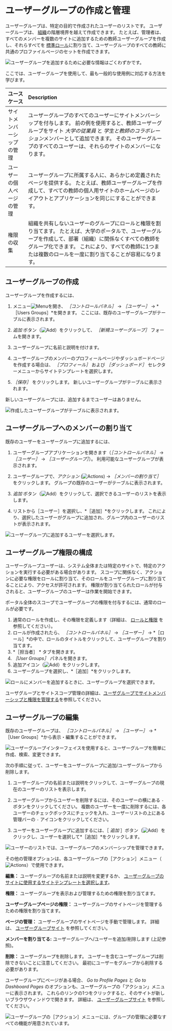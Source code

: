 # ユーザーグループの作成と管理

ユーザーグループは、特定の目的で作成されたユーザーのリストです。 ユーザーグループは、 [組織](../organizations/understanding-organizations.md)の階層境界を越えて作成できます。 たとえば、管理者は、すべてのメンバーを複数のサイトに追加するための教師ユーザーグループを作成し、それらすべてを [標準ロール](../roles-and-permissions.md)に割り当て、ユーザーグループのすべての教師に共通のプロファイルページのセットを作成できます。

![ユーザーグループを追加するために必要な情報はごくわずかです。](./creating-and-managing-user-groups/images/01.png)

 ここでは、ユーザーグループを使用して、最も一般的な使用例に対応する方法を学びます。

| ユースケース        | Description                                                                                                                                    |
|:------------- |:---------------------------------------------------------------------------------------------------------------------------------------------- |
| サイトメンバーシップの管理 | ユーザーグループのすべてのユーザーにサイトメンバーシップを付与します。 前の例を使用すると、教師ユーザーグループをサイト *大学の従業員* と *学生と教師のコラボレーション*メンバーとして追加できます。 そのユーザーグループのすべてのユーザーは、それらのサイトのメンバーになります。 |
| ユーザーの個人ページの管理 | ユーザーグループに所属する人に、あらかじめ定義されたページを提供する。 たとえば、教師ユーザーグループを作成して、すべての教師の個人用サイトのホームページのレイアウトとアプリケーションを同じにすることができます。                                     |
| 権限の収集         | 組織を共有しないユーザーのグループにロールと権限を割り当てます。 たとえば、大学のポータルで、ユーザーグループを作成して、部署（組織）に関係なくすべての教師をグループ化できます。 これにより、すべての教師に1つまたは複数のロールを一度に割り当てることが容易になります。         |

## ユーザーグループの作成

ユーザーグループを作成するには、

1. メニュー![Menu](../../images/icon-menu.png)を開き、 *［コントロールパネル］* &rarr; *［ユーザー］* &rarr; *［Users Groups］*を開きます。 ここには、既存のユーザーグループがテーブルに表示されます。

1. *追加* ボタン（![Add](../../images/icon-add.png)）をクリックして、 *［新規ユーザーグループ］* フォームを開きます。

1. ユーザーグループに名前と説明を付けます。

1. ユーザーグループのメンバーのプロフィールページやダッシュボードページを作成する場合は、 *［プロフィール］* および *［ダッシュボード］* セレクターメニューからサイトテンプレートを選択します。

1. *［保存］* をクリックします。 新しいユーザーグループがテーブルに表示されます。

新しいユーザーグループには、追加するまでユーザーはありません。

![作成したユーザーグループがテーブルに表示されます。](./creating-and-managing-user-groups/images/02.png)

## ユーザーグループへのメンバーの割り当て

既存のユーザーをユーザーグループに追加するには、

1. ユーザーグループアプリケーションを開きます（*［コントロールパネル］* &rarr; *［ユーザー］* &rarr; *［ユーザーグループ］*）。 利用可能なユーザーグループが表示されます。

1. ユーザーグループで、*アクション* (![Actions](../../images/icon-actions.png)) &rarr; *［メンバーの割り当て］* をクリックします。 グループの既存のユーザーがテーブルに表示されます。

1. *追加* ボタン（![Add](../../images/icon-add.png)）をクリックして、選択できるユーザーのリストを表示します。

1. リストから［ユーザー］を選択し、*［追加］*をクリックします。 これにより、選択したユーザーがグループに追加され、グループ内のユーザーのリストが表示されます。

![ユーザーグループに追加するユーザーを選択します。](./creating-and-managing-user-groups/images/03.png)

## ユーザーグループ権限の構成

ユーザーグループユーザーは、システム全体または特定のサイトで、特定のアクションを実行する必要がある場合があります。 スコープに関係なく、アクションに必要な権限をロールに割り当て、そのロールをユーザーグループに割り当てることにより、アクセスが許可されます。 権限が割り当てられたロールが付与されると、ユーザーグループのユーザーは作業を開始できます。

ポータル全体のスコープでユーザーグループの権限を付与するには、通常のロールが必要です。

1. 通常のロールを作成し、その権限を定義します（詳細は、 [ロールと権限](https://help.liferay.com/hc/ja/articles/360028819032-Roles-and-Permissions) を参照してください）。
1. ロールが作成されたら、 *［コントロールパネル］* &rarr; *［ユーザー］* &rarr; *［ロール］*の中で、ロールのタイトルをクリックして、ユーザーグループを割り当てます。
1. *［担当者］ * タブを開きます。
1. *［User Groups］* パネルを開きます。
1. 追加アイコン（![Add](../../images/icon-add.png)）をクリックします。
1. ユーザーグループを選択し、*［追加］*をクリックします。

![ロールにメンバーを追加するときに、ユーザーグループを選択できます。](./creating-and-managing-user-groups/images/07.png)

ユーザグループとサイトスコープ管理の詳細は、[ユーザグループでサイトメンバーシップと権限を管理する](./managing-site-membership-and-permissions-with-user-groups.md)を参照してください。

## ユーザーグループの編集

既存のユーザーグループは、 *［コントロールパネル］* &rarr; *［ユーザー］* &rarr; *［User Groups］*から表示・編集することができます。

![ユーザーグループインターフェイスを使用すると、ユーザーグループを簡単に作成、検索、変更できます。](./creating-and-managing-user-groups/images/02.png)

次の手順に従って、ユーザーをユーザーグループに追加/ユーザーグループから削除します。

1. ユーザーグループの名前または説明をクリックして、ユーザーグループの現在のユーザーのリストを表示します。

1. ユーザーグループからユーザーを削除するには、そのユーザーの横にある `-` ボタンをクリックしてください。 複数のユーザーを一度に削除するには、各ユーザーのチェックボックスにチェックを入れ、ユーザーリストの上にある管理バーの `-` アイコンをクリックしてください。

1. ユーザーをユーザーグループに追加するには、［ *追加* ］ボタン（![Add](../../images/icon-add.png)）をクリックし、ユーザーを選択して*［追加］*をクリックします。

![ユーザーのリストでは、ユーザーグループのメンバーシップを管理できます。](./creating-and-managing-user-groups/images/05.png)

その他の管理オプションは、各ユーザーグループの［アクション］メニュー（![Actions](../../images/icon-actions.png)）で使用できます。

**編集：** ユーザーグループの名前または説明を変更するか、 [ユーザーグループのサイトに使用するサイトテンプレートを選択します](./user-group-sites.md)。

**権限：** ユーザーグループを表示および管理するための権限を割り当てます。

**ユーザーグループページの権限：** ユーザーグループのサイトページを管理するための権限を割り当てます。

**ページの管理：** ユーザーグループのサイトページを手動で管理します。 詳細は、 [ユーザーグループサイト](./user-group-sites.md#creating-user-group-sites-manually) を参照してください。

**メンバーを割り当てる:** ユーザーグループへ/ユーザーを追加/削除します (上記参照)。

**削除：** ユーザーグループを削除します。 ユーザーを含むユーザーグループは削除できないことに注意してください。 最初にユーザーをグループから削除する必要があります。

ユーザーグループにページがある場合、 *Go to Profile Pages* と *Go to Dashboard Pages* のオプションも、ユーザーグループの「アクション」メニューに表示されます。 これらのリンクの1つをクリックすると、そのサイトが新しいブラウザウィンドウで開きます。 詳細は、 [ユーザーグループサイト](./user-group-sites.md) を参照してください。

![ユーザーグループの［アクション］メニューには、グループの管理に必要なすべての機能が用意されています。](./creating-and-managing-user-groups/images/06.png)
